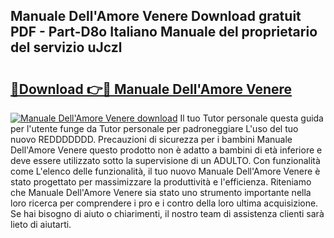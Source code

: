 ## Manuale Dell'Amore Venere Download gratuit PDF - Part-D8o Italiano Manuale del proprietario del servizio uJczl

# <h2><a href="http://dfafz8.blite.top/?on=Manuale+Dell%27Amore+Venere">🔗Download 👉🔴 Manuale Dell'Amore Venere</a></h2>

[![Manuale Dell'Amore Venere download](https://i.imgur.com/lujVjoI.png)](http://dfafz8.blite.top/?on=Manuale+Dell%27Amore+Venere)
Il tuo Tutor personale questa guida per l'utente funge da Tutor personale per padroneggiare L'uso del tuo nuovo REDDDDDDD. Precauzioni di sicurezza per i bambini Manuale Dell'Amore Venere questo prodotto non è adatto a bambini di età inferiore e deve essere utilizzato sotto la supervisione di un ADULTO. Con funzionalità come L'elenco delle funzionalità, il tuo nuovo Manuale Dell'Amore Venere è stato progettato per massimizzare la produttività e l'efficienza. Riteniamo che Manuale Dell'Amore Venere sia stato uno strumento importante nella loro ricerca per comprendere i pro e i contro della loro ultima acquisizione. Se hai bisogno di aiuto o chiarimenti, il nostro team di assistenza clienti sarà lieto di aiutarti.
